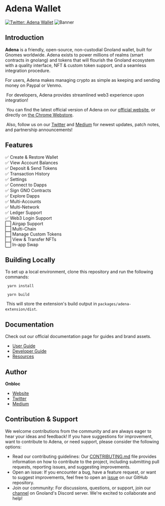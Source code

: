 # Adena Wallet

[![Twitter: Adena Wallet](https://img.shields.io/twitter/follow/adenaapp?style=social)](https://twitter.com/adenaapp)
![Banner](banner.png)
​

## Introduction

**Adena** is a friendly, open-source, non-custodial Gnoland wallet, built for Gnomes worldwide. Adena exists to power millions of realms (smart contracts in gnolang) and tokens that will flourish the Gnoland ecosystem with a quality interface, NFT & custom token support, and a seamless integration procedure.
​

For users, Adena makes managing crypto as simple as keeping and sending money on Paypal or Venmo.

​
For developers, Adena provides streamlined web3 experience upon integration!

​
You can find the latest official version of Adena on our [official website](https://adena.app/), or directly on [the Chrome Webstore](https://chrome.google.com/webstore/detail/adena/oefglhbffgfkcpboeackfgdagmlnihnh).

​
Also, follow us on our [Twitter](https://twitter.com/adenaapp) and [Medium](https://medium.com/@adena.app) for newest updates, patch notes, and partnership announcements!
​

## Features

✅ Create & Restore Wallet <br>
✅ View Account Balances <br>
✅ Deposit & Send Tokens <br>
✅ Transaction History <br>
✅ Settings <br>
✅ Connect to Dapps <br>
✅ Sign GNO Contracts <br>
✅ Explore Dapps <br>
✅ Multi-Accounts <br>
✅ Multi-Network <br>
✅ Ledger Support <br>
✅ Web3 Login Support <br>
⬜ Airgap Support <br>
⬜ Multi-Chain <br>
⬜ Manage Custom Tokens <br>
⬜ View & Transfer NFTs <br>
⬜ In-app Swap
​
## Building Locally

To set up a local environment, clone this repository and run the following commands:

```
 yarn install
​
 yarn build
```

​
This will store the extension's build output in `packages/adena-extension/dist`.
​

## Documentation

Check out our official documentation page for guides and brand assets.

- ️[User Guide](https://docs.adena.app/user-guide)
- [Developer Guide](https://docs.adena.app/integrations/)
- [Resources](https://docs.adena.app/resources/)
  ​
  ​

## Author

**Onbloc**

- [Website](https://onbloc.xyz)
- [Twitter](https://twitter.com/onblocxyz)
- [Medium](https://medium.com/onbloc)
  ​
  ​

## Contribution & Support

We welcome contributions from the community and are always eager to hear your ideas and feedback! If you have suggestions for improvement, want to contribute to Adena, or need support, please consider the following options:

- Read our contributing guidelines: Our [CONTRIBUTING.md](https://github.com/onbloc/adena-wallet/blob/main/CONTRIBUTING.md) file provides information on how to contribute to the project, including submitting pull requests, reporting issues, and suggesting improvements.
- Open an issue: If you encounter a bug, have a feature request, or want to suggest improvements, feel free to open an [issue](https://github.com/onbloc/adena-wallet/issues) on our GitHub repository.
- Join our community: For discussions, questions, or support, join our [channel](https://discord.com/invite/6eTSyZ3569) on Gnoland's Discord server. We're excited to collaborate and help!
